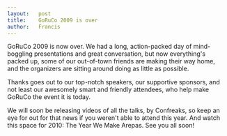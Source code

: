 ```yaml
---
layout:   post
title:    GoRuCo 2009 is over
author:   Francis
---
```


GoRuCo 2009 is now over. We had a long, action-packed day of mind-boggling presentations and great conversation, but now everything's packed up, some of our out-of-town friends are making their way home, and the organizers are sitting around doing as little as possible.

Thanks goes out to our top-notch speakers, our supportive sponsors, and not least our awesomely smart and friendly attendees, who help make GoRuCo the event it is today.

We will soon be releasing videos of all the talks, by Confreaks, so keep an eye for out for that news if you weren't able to attend this year. And watch this space for 2010: The Year We Make Arepas. See you all soon!

